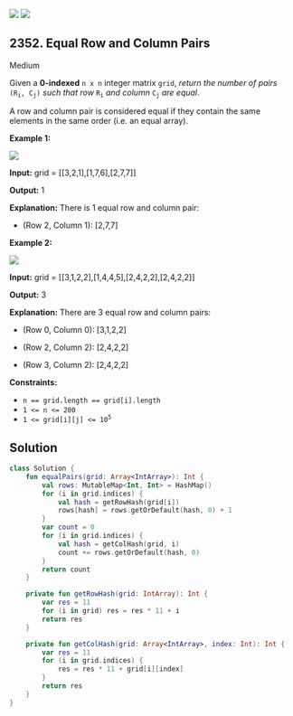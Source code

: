 [![](https://img.shields.io/github/stars/javadev/LeetCode-in-Kotlin?label=Stars&style=flat-square)](https://github.com/javadev/LeetCode-in-Kotlin)
[![](https://img.shields.io/github/forks/javadev/LeetCode-in-Kotlin?label=Fork%20me%20on%20GitHub%20&style=flat-square)](https://github.com/javadev/LeetCode-in-Kotlin/fork)

## 2352\. Equal Row and Column Pairs

Medium

Given a **0-indexed** `n x n` integer matrix `grid`, _return the number of pairs_ <code>(R<sub>i</sub>, C<sub>j</sub>)</code> _such that row_ <code>R<sub>i</sub></code> _and column_ <code>C<sub>j</sub></code> _are equal_.

A row and column pair is considered equal if they contain the same elements in the same order (i.e. an equal array).

**Example 1:**

![](https://assets.leetcode.com/uploads/2022/06/01/ex1.jpg)

**Input:** grid = \[\[3,2,1],[1,7,6],[2,7,7]]

**Output:** 1

**Explanation:** There is 1 equal row and column pair:

- (Row 2, Column 1): [2,7,7] 

**Example 2:**

![](https://assets.leetcode.com/uploads/2022/06/01/ex2.jpg)

**Input:** grid = \[\[3,1,2,2],[1,4,4,5],[2,4,2,2],[2,4,2,2]]

**Output:** 3

**Explanation:** There are 3 equal row and column pairs:

- (Row 0, Column 0): [3,1,2,2]

- (Row 2, Column 2): [2,4,2,2]

- (Row 3, Column 2): [2,4,2,2]

**Constraints:**

*   `n == grid.length == grid[i].length`
*   `1 <= n <= 200`
*   <code>1 <= grid[i][j] <= 10<sup>5</sup></code>

## Solution

```kotlin
class Solution {
    fun equalPairs(grid: Array<IntArray>): Int {
        val rows: MutableMap<Int, Int> = HashMap()
        for (i in grid.indices) {
            val hash = getRowHash(grid[i])
            rows[hash] = rows.getOrDefault(hash, 0) + 1
        }
        var count = 0
        for (i in grid.indices) {
            val hash = getColHash(grid, i)
            count += rows.getOrDefault(hash, 0)
        }
        return count
    }

    private fun getRowHash(grid: IntArray): Int {
        var res = 11
        for (i in grid) res = res * 11 + i
        return res
    }

    private fun getColHash(grid: Array<IntArray>, index: Int): Int {
        var res = 11
        for (i in grid.indices) {
            res = res * 11 + grid[i][index]
        }
        return res
    }
}
```